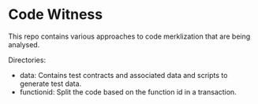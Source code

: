 # Code Witness
This repo contains various approaches to code merklization that are being analysed.

Directories:

* data: Contains test contracts and associated data and scripts to generate test data.
* functionid: Split the code based on the function id in a transaction.